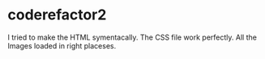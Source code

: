 # coderefactor2
I tried to make the HTML symentacally.
The CSS file work perfectly.
All the Images loaded in right placeses.